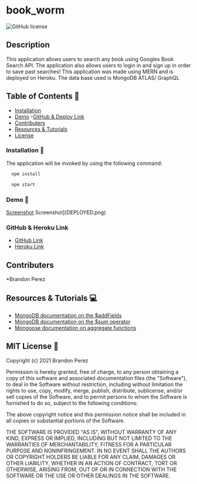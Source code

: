 # book_worm

![GitHub license](https://img.shields.io/badge/license-MIT-ff69b4.svg) 

## Description
This application allows users to search any book using Googles Book Search API. The application also allows users to login in and sign up in order to save past searches! This application was made using MERN and is deployed on Heroku. The data base used is MongoDB ATLAS/ GraphQL

## Table of Contents 🔎
- [Installation](#installation)
- [Demo](#demo)
 -[GitHub & Deploy Link](#githubdeploylink)
- [Contributers](#contributers)
- [Resources & Tutorials](#resources&tutorials)
- [License](#license)

### Installation  💾
 The application will be invoked by using the following command:

```bash
  npm install 
``` 
```bash
  npm start
```


### Demo 🎥
[Screenshot](APIWORKS!.png)
Screenshot](DEPLOYED.png)

### GitHub & Heroku Link

* [GitHub Link](https://github.com/bperez05/book-worm)
* [Heroku Link](https://bp-book-worm.herokuapp.com/)

## Contributers
*Brandon Perez

## Resources & Tutorials  💻
* [MongoDB documentation on the $addFields](https://docs.mongodb.com/manual/reference/operator/aggregation/addFields/)
* [MongoDB documentation on the $sum operator](https://docs.mongodb.com/manual/reference/operator/aggregation/sum/)
* [Mongoose documentation on aggregate functions](https://mongoosejs.com/docs/api.html#aggregate_Aggregate)


## MIT License 📍
Copyright (c) 2021 Brandon Perez

Permission is hereby granted, free of charge, to any person obtaining a copy
of this software and associated documentation files (the "Software"), to deal
in the Software without restriction, including without limitation the rights
to use, copy, modify, merge, publish, distribute, sublicense, and/or sell
copies of the Software, and to permit persons to whom the Software is
furnished to do so, subject to the following conditions:

The above copyright notice and this permission notice shall be included in all
copies or substantial portions of the Software.

THE SOFTWARE IS PROVIDED "AS IS", WITHOUT WARRANTY OF ANY KIND, EXPRESS OR
IMPLIED, INCLUDING BUT NOT LIMITED TO THE WARRANTIES OF MERCHANTABILITY,
FITNESS FOR A PARTICULAR PURPOSE AND NONINFRINGEMENT. IN NO EVENT SHALL THE
AUTHORS OR COPYRIGHT HOLDERS BE LIABLE FOR ANY CLAIM, DAMAGES OR OTHER
LIABILITY, WHETHER IN AN ACTION OF CONTRACT, TORT OR OTHERWISE, ARISING FROM,
OUT OF OR IN CONNECTION WITH THE SOFTWARE OR THE USE OR OTHER DEALINGS IN THE
SOFTWARE.

